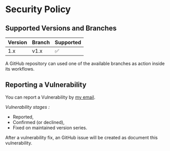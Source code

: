 # Security Policy

## Supported Versions and Branches

| Version | Branch | Supported          |
|---------|--------|--------------------|
| 1.x     | v1.x   | :white_check_mark: |

A GitHub repository can used one of the available branches as action inside its workflows.

## Reporting a Vulnerability

You can report a Vulnerability by [my email](mailto:romain.lespinasse@gmail.com).

_Vulnerability stages :_

- Reported,
- Confirmed (or declined),
- Fixed on maintained version series.

After a vulnerability fix, an GitHub issue will be created as document this vulnerability.

